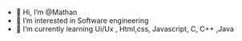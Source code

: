 - 👋 Hi, I’m @Mathan
- 👀 I’m interested in Software engineering
- 🌱 I’m currently learning Ui/Ux , Html,css, Javascript, C, C++ ,Java

<!---
MathanRS/MathanRS is a ✨ special ✨ repository because its `README.md` (this file) appears on your GitHub profile.
You can click the Preview link to take a look at your changes.
--->
